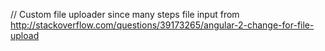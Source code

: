 
// Custom file uploader since many steps
file input from http://stackoverflow.com/questions/39173265/angular-2-change-for-file-upload






